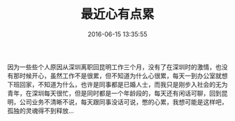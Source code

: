 ﻿---
title: 最近心有点累
date: 2016-06-15 13:35:55
tags: [最近心有点累]
---

因为一些些个人原因从深圳离职回昆明工作三个月，没有了在深圳时的激情，也没有那时候开心，虽然工作不是很累，但不知道为什么心很累，每天一到办公室就想下班回家，不知道为什么，也许是同事都是已婚人士，而我只是刚步入社会的无为青年，在深圳每天很忙，但是同时都是一个年龄段的，每天还有闲话可聊，回到昆明，公司业务不清晰不说，每天跟同事没话可说，憋的心累，我想可能是这样吧，孤独的灵魂得不到释放...